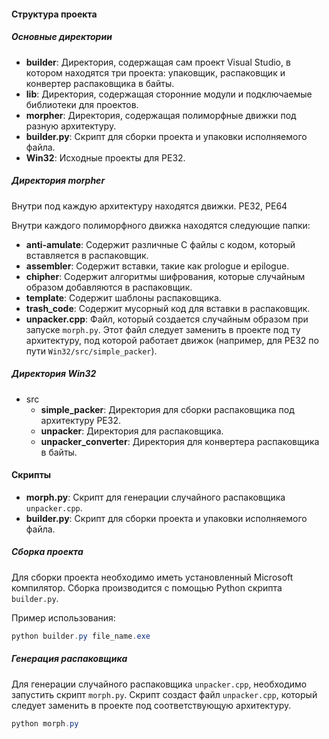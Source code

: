 #### Структура проекта

##### Основные директории

- **builder**: Директория, содержащая сам проект Visual Studio, в котором находятся три проекта: упаковщик, распаковщик и конвертер распаковщика в байты.
- **lib**: Директория, содержащая сторонние модули и подключаемые библиотеки для проектов.
- **morpher**: Директория, содержащая полиморфные движки под разную архитектуру.
- **builder.py**: Скрипт для сборки проекта и упаковки исполняемого файла.
- **Win32**: Исходные проекты для PE32.

##### Директория morpher

Внутри под каждую архитектуру находятся движки. PE32, PE64

Внутри каждого полиморфного движка находятся следующие папки:

- **anti-amulate**: Содержит различные C файлы с кодом, который вставляется в распаковщик.
- **assembler**: Содержит вставки, такие как prologue и epilogue.
- **chipher**: Содержит алгоритмы шифрования, которые случайным образом добавляются в распаковщик.
- **template**: Содержит шаблоны распаковщика.
- **trash_code**: Содержит мусорный код для вставки в распаковщик.
- **unpacker.cpp**: Файл, который создается случайным образом при запуске `morph.py`. Этот файл следует заменить в проекте под ту архитектуру, под которой работает движок (например, для PE32 по пути `Win32/src/simple_packer`).

##### Директория Win32

- src
  - **simple_packer**: Директория для сборки распаковщика под архитектуру PE32.
  - **unpacker**: Директория для распаковщика.
  - **unpacker_converter**: Директория для конвертера распаковщика в байты.

#### Скрипты

- **morph.py**: Скрипт для генерации случайного распаковщика `unpacker.cpp`.
- **builder.py**: Скрипт для сборки проекта и упаковки исполняемого файла.



##### Сборка проекта

Для сборки проекта необходимо иметь установленный Microsoft компилятор. Сборка производится с помощью Python скрипта `builder.py`.

Пример использования:

```powershell
python builder.py file_name.exe
```



##### Генерация распаковщика

Для генерации случайного распаковщика `unpacker.cpp`, необходимо запустить скрипт `morph.py`. Скрипт создаст файл `unpacker.cpp`, который следует заменить в проекте под соответствующую архитектуру.

```powershell
python morph.py
```



